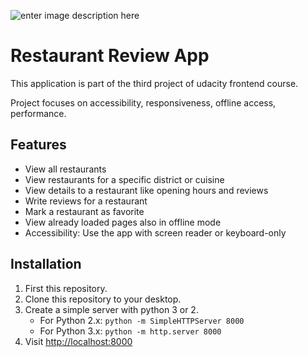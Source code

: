 ![enter image description here](https://uploaddeimagens.com.br/images/002/042/583/original/Restaurant.JPG?1555437964)

# Restaurant Review App

This application is part of the third project of udacity frontend course.

Project focuses on accessibility, responsiveness, offline access, performance.

## Features

- View all restaurants
- View restaurants for a specific district or cuisine
- View details to a restaurant like opening hours and reviews
- Write reviews for a restaurant
- Mark a restaurant as favorite
- View already loaded pages also in offline mode
- Accessibility: Use the app with screen reader or keyboard-only

## Installation

1. First this repository.
2. Clone this repository to your desktop.
3. Create a simple server with python 3 or 2.
   - For Python 2.x: `python -m SimpleHTTPServer 8000`
   - For Python 3.x: `python -m http.server 8000`
4. Visit [http://localhost:8000](http://localhost:8000)
